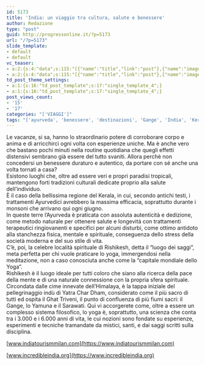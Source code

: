 ```yaml
---
id: 5173
title: 'India: un viaggio tra cultura, salute e benessere'
author: Redazione
type: "post"
guid: http://progressonline.it/?p=5173
url: "/?p=5173"
slide_template:
- default
- default
vc_teaser:
- a:2:{s:4:"data";s:115:"[{"name":"title","link":"post"},{"name":"image","image":"featured","link":"none"},{"name":"text","mode":"excerpt"}]";s:7:"bgcolor";s:0:"";}
- a:2:{s:4:"data";s:115:"[{"name":"title","link":"post"},{"name":"image","image":"featured","link":"none"},{"name":"text","mode":"excerpt"}]";s:7:"bgcolor";s:0:"";}
td_post_theme_settings:
- a:1:{s:16:"td_post_template";s:17:"single_template_4";}
- a:1:{s:16:"td_post_template";s:17:"single_template_4";}
post_views_count:
- '15'
- '17'
categories: "['VIAGGI']"
tags: "['ayurveda', 'benessere', 'destinazioni', 'Gange', 'India', 'Kerala', 'mete 2016', 'Rishikesh', 'salute', 'vacanze', 'Viaggi', 'yoga']"
---
```


Le vacanze, si sa, hanno lo straordinario potere di corroborare corpo e anima e di arricchirci ogni volta con esperienze uniche. Ma è anche vero che bastano pochi minuti nella routine quotidiana che quegli effetti distensivi sembrano già essere del tutto svaniti. Allora perchè non concedersi un benessere duraturo e autentico, da portare con sé anche una volta tornati a casa?  
Esistono luoghi che, oltre ad essere veri e propri paradisi tropicali, mantengono forti tradizioni culturali dedicate proprio alla salute dell’individuo.  
È il caso della bellissima regione del Kerala, in cui, secondo antichi testi, i trattamenti Ayurvedici avrebbero la massima efficacia, soprattutto durante i monsoni che arrivano qui ogni giugno.  
In queste terre l’Ayurveda è praticata con assoluta autenticità e dedizione, come metodo naturale per ottenere salute e longevità con trattamenti terapeutici ringiovanenti e specifici per alcuni disturbi, come ottimo antidoto alla stanchezza fisica, mentale e spirituale, conseguenza dello stress della società moderna e del suo stile di vita.  
C’è, poi, la celebre località spirituale di Rishikesh, detta il “luogo dei saggi”, meta perfetta per chi vuole praticare lo yoga, immergendosi nella meditazione, non a caso conosciuta anche come la “capitale mondiale dello Yoga”.  
Rishikesh è il luogo ideale per tutti coloro che siano alla ricerca della pace della mente e di una naturale connessione con la propria sfera spirituale. Circondata dalle cime innevate dell’Himalaya, è la tappa iniziale del pellegrinaggio indù di Yatra Char Dham, considerato come il più sacro di tutti ed ospita il Ghat Triveni, il punto di confluenza di più fiumi sacri: il Gange, lo Yamuna e il Sarawati. Qui vi accorgerete come, oltre a essere un complesso sistema filosofico, lo yoga è, soprattutto, una scienza che conta tra i 3.000 e i 6.000 anni di vita, le cui nozioni sono fondate su esperienze, esperimenti e tecniche tramandate da mistici, santi, e dai saggi scritti sulla disciplina.

[www.indiatourismmilan.com](https://www.indiatourismmilan.com)

[www.incredibleindia.org](https://www.incredibleindia.org)